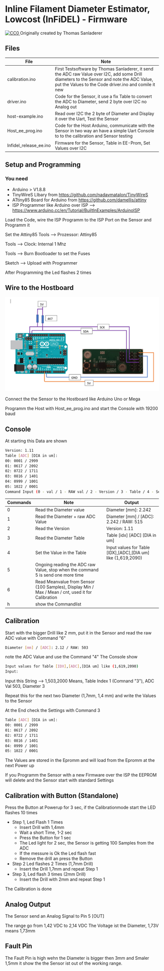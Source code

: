 # Inline Filament Diameter Estimator, Lowcost (InFiDEL) - Firmware

<p xmlns:dct="http://purl.org/dc/terms/" xmlns:vcard="http://www.w3.org/2001/vcard-rdf/3.0#">
  <a rel="license"
     href="http://creativecommons.org/publicdomain/zero/1.0/">
    <img src="https://licensebuttons.net/p/zero/1.0/80x15.png" style="border-style: none;" alt="CC0" />
  </a>
  Originally created by Thomas Sanladerer
</p>

## Files
| File | Note |
| ------ | ------ |
| calibration.ino | First Testsoftware by Thomas Sanladerer, it send the ADC raw Value over I2C, add some Drill diameters to the Sensor and note the ADC Value, put the Values to the Code driver.ino and comile it new |
| driver.ino | Code for the Sensor, it use a fix Table to convert the ADC to Diameter, send 2 byte over I2C no Analog out |
| host-example.ino | Read over I2C the 2 byte of Diameter and Display it over the Uart, Test the Sensor |
| Host_ee_prog.ino | Code for the Host Arduino, communicate with the Sensor in two way an have a simple Uart Console to to the calibration and Sensor testing |
| Infidel_release_ee.ino | Firmware for the Sensor, Table in EE-Prom, Set Values over I2C |

## Setup and Programming 

### You need
- Arduino > V1.8.8
- TinyWireS LIbary from https://github.com/nadavmatalon/TinyWireS
- ATtiny85 Board for Arduino from https://github.com/damellis/attiny
- ISP Programmer like Arduino over ISP --> https://www.arduino.cc/en/Tutorial/BuiltInExamples/ArduinoISP
 
Load the Code, wire the ISP Programm to the ISP Port on the Sensor and Programm it

Set the Attiny85
Tools --> Prozessor: Attiny85

Tools --> Clock: Internal 1 Mhz

Tools --> Burn Bootloader to set the Fuses


Sketch --> Upload with Programmer

After Programming the Led flashes 2 times

## Wire to the Hostboard

![Alt text](host_to_sensor_arduino.PNG?raw=true "Wire Disgramm")

Connect the the Sensor to the Hostboard like Arduino Uno or Mega

Programm the Host with Host_ee_prog.ino and start the Console with 19200 baud

## Console

At starting this Data are shown
```sh
Version: 1.11
Table [ADC] [DIA in um]:
00: 0001 / 2999
01: 0617 / 2092
02: 0722 / 1711
03: 0816 / 1401
04: 0999 / 1001
05: 1022 / 0001
Command Input (0 - val / 1 - RAW val / 2 - Version / 3 - Table / 4 - Set Table Val / 5 - Ongoing raw read / 6 - sample Mean ADC Val ):
```

| Commands | Note |  Output |
| ------ | ------ |  ------ |
| 0 | Read the Diameter value  |  Diameter [mm]: 2.242 |
| 1 | Read the Diameter + raw ADC Value | Diameter [mm] / [ADC]: 2.242 / RAW: 515 |
| 2 | Read the Version | Version: 1.11 |
| 3 | Read the Diameter Table | Table [idx] [ADC] [DIA in um] |
| 4 | Set the Value in the Table | Input values for Table [IDX],[ADC],[DIA um] like (1,619,2090) |
| 5 | Ongoing reading the ADC raw Value, stop when the command 5 is send one more time |
| 6 | Read Meanvalue from Sensor (100 Samples), Display Min / Max / Mean / cnt, used it for Calibration |
| h | show the Commandlist |

## Calibration

Start with the bigger Drill like 2 mm, put it in the Sensor and read the raw ADC value with Command "6"
```sh
Diameter [mm] / [ADC]: 2.12 / RAW: 503
```
note the ADC Value and use the Command "4" 
The Console show 

```sh
Input values for Table [IDX],[ADC],[DIA um] like (1,619,2090)
Input: 
```

Input this String --> 1,503,2000
Means, Table Index 1 (Comnand "3"), ADC Val 503, Diameter 3

Repeat this for the next two Diameter (1,7mm, 1,4 mm) and write the Values to the Sensor

At the End check the Settings with Command 3

```sh
Table [ADC] [DIA in um]:
00: 0001 / 2999
01: 0617 / 2092
02: 0722 / 1711
03: 0816 / 1401
04: 0999 / 1001
05: 1022 / 0001
```

The Values are stored in the Epromm and will load from the Epromm at the next Power up

 If you Programm the Sensor with a new Firmware over the ISP the EEPROM will delete 
 and the Sensor start with standard Settings
 
 
## Calibration with Button (Standalone)

Press the Button at Powerup for 3 sec, if the Calibrationmode start the LED flashes 10 times

* Step 1, Led Flash 1 Times
	*   Insert Drill with 1,4mm
	*   Wait a short Time, 1-2 sec
	*   Press the Button for 1 sec
	*   The Led light for 2 sec, the Sensor is getting 100 Samples from the ADC 
	*   If the messure is Ok the Led flash fast
	*   Remove the drill an press the Button
*   Step 2 Led flashes 2 Times (1,7mm Drill)
    *   Insert the Drill 1,7mm and repeat Step 1
*   Step 3, Led flash 3 times (2mm Drill)
	*   Insert the Drill with 2mm and repeat Step 1

The Calibration is done


 
 ## Analog Output
 
 The Sensor send an Analog Signal to Pin 5 [OUT]
 
 The range go from 1,42 VDC to 2,14 VDC 
 The Voltage ist the Diameter, 1,73V means 1,73mm
 
 
 ## Fault Pin
 
 The Fault Pin is high wehn the Diameter is bigger then 3mm and Smaler 1,5mm
 it show the the Sensor ist out of the working range.
 
 
 
 


